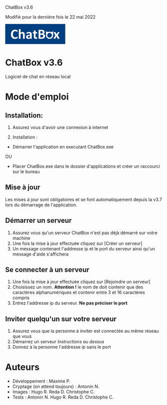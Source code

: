 ChatBox v3.6

Modifié pour la dernière fois le 22 mai 2022

![Alt text](https://raw.githubusercontent.com/HubertBDLB/ChatBox/main/images/logo_192_64.png)

# ChatBox v3.6

Logiciel de chat en réseau local


# Mode d'emploi


## Installation:

1. Assurez vous d'avoir une connexion à internet

2. Installation : 
- Démarrer l'application en executant ChatBox.exe

OU

- Placer ChatBox.exe dans le dossier d'applications et créer un raccourci sur le bureau


## Mise à jour

Les mises à jour sont obligatoires et se font automatiquement depuis la v3.7 lors du démarrage de l'application.


## Démarrer un serveur

1. Assurez vous qu'un serveur ChatBox n'est pas déjà démarré sur votre machine
2. Une fois la mise à jour effectuée cliquez sur [Créer un serveur]
3. Un message contenant l'addresse ip et le port du serveur ainsi qu'un message d'aide s'affichera


## Se connecter à un serveur

1. Une fois la mise à jour effectuée cliquez sur [Rejoindre un serveur]
2. Choisissez un nom. **Attention !** le nom de doit contenir que des caractères alphanumériques et contenir entre 3 et 16 caractères compris
3. Entrez l'addresse ip du serveur. **Ne pas préciser le port**


## Inviter quelqu'un sur votre serveur

1. Assurez vous que la personne à inviter est connectée au même réseau que vous
2. Démarrez un serveur *Instructions au dessus*
3. Donnez à la personne l'addresse ip sans le port


# Auteurs
- Développement : Maxime P.
- Cryptage (on attend toujours) : Antonin N.
- Images : Hugo R.  Reda D.  Christophe C.
- Tests : Antonin N.  Hugo R.  Reda D.  Christophe C.
